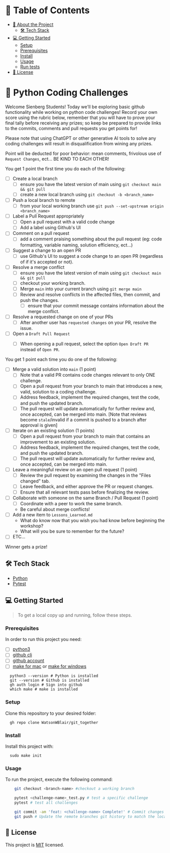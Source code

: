 # 📗 Table of Contents

- [📖 About the Project](#about-project)
  - [🛠 Tech Stack](#tech-stack)
- [💻 Getting Started](#getting-started)
  - [Setup](#setup)
  - [Prerequisites](#prerequisites)
  - [Install](#install)
  - [Usage](#usage)
  - [Run tests](#run-tests)
- [📝 License](#license)

<!-- PROJECT DESCRIPTION -->

# 📖 Python Coding Challenges <a name="about-project"></a>

Welcome Sienberg Students! Today we'll be exploring basic github functionality while working on python code challenges!
Record your own score using the rubric below, remember that you will have to prove your final tally before receiving any prizes; so keep be prepared to provide links to the commits, comments and pull requests you get points for!

Please note that using ChatGPT or other generative AI tools to solve any coding challenges will result in disqualification from wining any prizes.

Point will be deducted for poor behavior: mean comments, frivolous use of `Request Changes`, ect... BE KIND TO EACH OTHER!

You get 1 point the first time you do each of the following:
- [ ] Create a local branch
  - [ ] ensure you have the latest version of main using `git checkout main && git pull`
  - [ ] create a new local branch using `git checkout -b <branch_name>`
- [ ] Push a local branch to remote
  - [ ] from your local working branch use `git push --set-upstream origin <branch_name>`
- [ ] Label a Pull Request appropriately
  - [ ] Open a pull request with a valid code change
  - [ ] Add a label using Github's UI
- [ ] Comment on a pull request
  - [ ] add a comment praising something about the pull request (eg: code formatting, variable naming, solution efficiency, ect...)
- [ ] Suggest a change to an open PR
  - [ ] use Github's UI to suggest a code change to an open PR (regardless of if it's accepted or not).
- [ ] Resolve a merge conflict
  - [ ] ensure you have the latest version of main using `git checkout main && git pull`
  - [ ] checkout your working branch.
  - [ ] Merge `main` into your current branch using `git merge main`
  - [ ] Review and resolve conflicts in the affected files, then commit, and push the changes.
    - [ ] ensure that your commit message contains information about the merge conflict.
- [ ] Resolve a requested change on one of your PRs
  - [ ] After another user has `requested changes` on your PR, resolve the issue.
- [ ] Open a `Draft Pull Request`
  - [ ] When opening a pull request, select the option `Open Draft PR` instead of `Open PR`.



You get 1 point each time you do one of the following:
- [ ] Merge a valid solution into `main` (1 point)
  - [ ] Note that a valid PR contains code changes relevant to only ONE challenge.
  - [ ] Open a pull request from your branch to main that introduces a new, valid, solution to a coding challenge.
  - [ ] Address feedback, implement the required changes, test the code, and push the updated branch.
  - [ ] The pull request will update automatically for further review and, once accepted, can be merged into main. [Note that reviews become `stale`/invalid if a commit is pushed to a branch after approval is given]
- [ ] Iterate on an existing solution (1 points)
  - [ ] Open a pull request from your branch to main that contains an improvement to an existing solution.
  - [ ] Address feedback, implement the required changes, test the code, and push the updated branch.
  - [ ] The pull request will update automatically for further review and, once accepted, can be merged into main.
- [ ] Leave a meaningful review on an open pull request (1 point)
  - [ ] Review the pull request by examining the changes in the "Files changed" tab.
  - [ ] Leave feedback, and either approve the PR or request changes.
  - [ ] Ensure that all relevant tests pass before finalizing the review.
- [ ] Collaborate with someone on the same Branch / Pull Request (1 point)
  - [ ] Coordinate with a peer to work the same branch.
  - Be careful about merge conflicts!
- [ ] Add a new item to `Lessons_Learned.md`
  - What do know now that you wish you had know before beginning the workshop?
  - What will you be sure to remember for the future?
- [ ] ETC...

Winner gets a prize!


## 🛠 Tech Stack <a name="tech-stack"></a>
- [Python](https://www.python.org/)
- [Pytest](https://docs.pytest.org/en/7.2.x/)



<!-- GETTING STARTED -->

## 💻 Getting Started <a name="getting-started"></a>

> To get a local copy up and running, follow these steps.

### Prerequisites

In order to run this project you need:

- [ ] [python3](https://docs.python-guide.org/starting/install3/osx/)
- [ ] [github cli](https://github.com/cli/cli#installation)
- [ ] [github account](https://github.com/)
- [ ] [make for mac](https://formulae.brew.sh/formula/make) or [make for windows](https://gnuwin32.sourceforge.net/packages/make.htm)

```Shell
  python3 --version # Python is installed
  git --version # Github is installed
  gh auth login # Sign into github
  which make # make is installed
```

### Setup

Clone this repository to your desired folder:

```Shell
  gh repo clone WatsonWBlair/git_together
```


### Install

Install this project with:

```Shell
  sudo make init
```


### Usage

To run the project, execute the following command:


```bash
    git checkout <branch-name> #checkout a working branch

    pytest <challenge-name>_test.py # test a specific challenge
    pytest # test all challenges

    git commit -am 'feat: <challenge-name> Complete!' # Commit changes to your local branch
    git push # Update the remote branches git history to match the local branch
```



<!-- LICENSE -->

## 📝 License <a name="license"></a>

This project is [MIT](./LICENSE) licensed.
